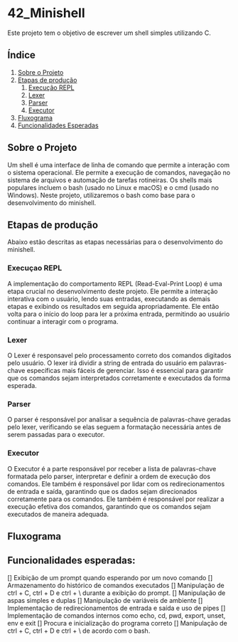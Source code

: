 # 42_Minishell
Este projeto tem o objetivo de escrever um shell simples utilizando C.

## Índice

1. [Sobre o Projeto](#sobre-o-projeto)
2. [Etapas de produção](#etapas-de-produção)
    1. [Execução REPL](#execução-repl)
    2. [Lexer](#lexer)
    3. [Parser](#parser)
    4. [Executor](#executor)
3. [Fluxograma](#fluxograma)
4. [Funcionalidades Esperadas](#funcionalidades-esperadas)

## Sobre o Projeto

Um shell é uma interface de linha de comando que permite a interação com o sistema operacional. Ele permite a execução de comandos, navegação no sistema de arquivos e automação de tarefas rotineiras. Os shells mais populares incluem o bash (usado no Linux e macOS) e o cmd (usado no Windows). Neste projeto, utilizaremos o bash como base para o desenvolvimento do minishell.

## Etapas de produção

Abaixo estão descritas as etapas necessárias para o desenvolvimento do minishell.

### Execuçao REPL

A implementação do comportamento REPL (Read-Eval-Print Loop) é uma etapa crucial no desenvolvimento deste projeto. Ele permite a interação interativa com o usuário, lendo suas entradas, executando as demais etapas e exibindo os resultados em seguida apropriadamente. Ele então volta para o início do loop para ler a próxima entrada, permitindo ao usuário continuar a interagir com o programa.

### Lexer

O Lexer é responsavel pelo processamento correto dos comandos digitados pelo usuário. O lexer irá dividir a string de entrada do usuário em palavras-chave específicas mais fáceis de gerenciar. Isso é essencial para garantir que os comandos sejam interpretados corretamente e executados da forma esperada.

### Parser

O parser é responsável por analisar a sequência de palavras-chave geradas pelo lexer, verificando se elas seguem a formatação necessária antes de serem passadas para o executor. 

### Executor

O Executor é a parte responsável por receber a lista de palavras-chave formatada pelo parser, interpretar e definir a ordem de execução dos comandos. Ele também é responsável por lidar com os redirecionamentos de entrada e saída, garantindo que os dados sejam direcionados corretamente para os comandos. Ele também é responsável por realizar a execução efetiva dos comandos, garantindo que os comandos sejam executados de maneira adequada.

## Fluxograma

## Funcionalidades esperadas:
[] Exibição de um prompt quando esperando por um novo comando
[] Armazenamento do histórico de comandos executados
[] Manipulação de ctrl + C, ctrl + D e ctrl + \ durante a exibição do prompt.
[] Manipulação de aspas simples e duplas
[] Manipulação de variáveis de ambiente
[] Implementação de redirecionamentos de entrada e saída e uso de pipes
[] Implementação de comandos internos como echo, cd, pwd, export, unset, env e exit
[] Procura e inicialização do programa correto
[] Manipulação de ctrl + C, ctrl + D e ctrl + \ de acordo com o bash.
